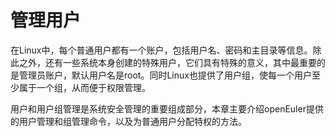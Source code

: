 # 管理用户<a name="ZH-CN_TOPIC_0182317321"></a>

在Linux中，每个普通用户都有一个账户，包括用户名、密码和主目录等信息。除此之外，还有一些系统本身创建的特殊用户，它们具有特殊的意义，其中最重要的是管理员账户，默认用户名是root。同时Linux也提供了用户组，使每一个用户至少属于一个组，从而便于权限管理。

用户和用户组管理是系统安全管理的重要组成部分，本章主要介绍openEuler提供的用户管理和组管理命令，以及为普通用户分配特权的方法。
